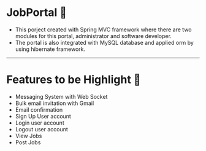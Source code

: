 # JobPortal 👜

- This porject created with Spring MVC framework where there are two modules for this portal, administrator and software developer.
- The portal is also integrated with MySQL database and applied orm by using hibernate framework.

------------------

# Features to be Highlight 🌟

- Messaging System with Web Socket
- Bulk email invitation with Gmail
- Email confirmation
- Sign Up User account
- Login user account
- Logout user account
- View Jobs
- Post Jobs

